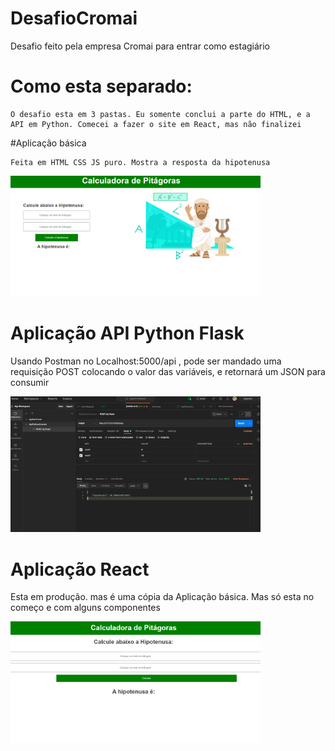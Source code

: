 # DesafioCromai
Desafio feito pela empresa Cromai para entrar como estagiário


# Como esta separado:

    O desafio esta em 3 pastas. Eu somente conclui a parte do HTML, e a API em Python. Comecei a fazer o site em React, mas não finalizei

#Aplicação básica

    Feita em HTML CSS JS puro. Mostra a resposta da hipotenusa

<img src="/HtmlCssJS/Captura.PNG" width="400"> 

# Aplicação API Python Flask

Usando Postman no Localhost:5000/api , pode ser mandado uma requisição POST colocando o valor das variáveis, e retornará um JSON para consumir

<img src="/ApiPython/Captura.PNG" width="400">

# Aplicação React

Esta em produção. mas é uma cópia da Aplicação básica. Mas só esta no começo e com alguns componentes


<img src="/cal_pitagoras_react/Captura.PNG" width="400">
